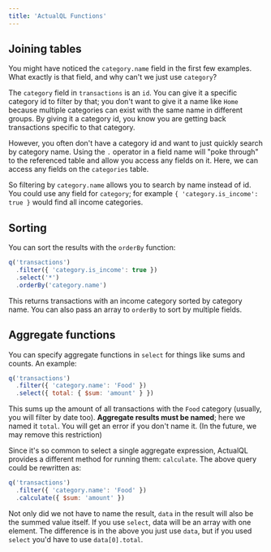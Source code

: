 ```yaml
---
title: 'ActualQL Functions'
---
```


## Joining tables

You might have noticed the `category.name` field in the first few examples. What exactly is that field, and why can't we just use `category`?

The `category` field in `transactions` is an `id`. You can give it a specific category id to filter by that; you don't want to give it a name like `Home` because multiple categories can exist with the same name in different groups. By giving it a category id, you know you are getting back transactions specific to that category.

However, you often don't have a category id and want to just quickly search by category name. Using the `.` operator in a field name will "poke through" to the referenced table and allow you access any fields on it. Here, we can access any fields on the `categories` table.

So filtering by `category.name` allows you to search by name instead of id. You could use any field for `category`; for example `{ 'category.is_income': true }` would find all income categories.

## Sorting

You can sort the results with the `orderBy` function:

```js
q('transactions')
  .filter({ 'category.is_income': true })
  .select('*')
  .orderBy('category.name')
```

This returns transactions with an income category sorted by category name. You can also pass an array to `orderBy` to sort by multiple fields.

## Aggregate functions

You can specify aggregate functions in `select` for things like sums and counts. An example:

```js
q('transactions')
  .filter({ 'category.name': 'Food' })
  .select({ total: { $sum: 'amount' } })
```

This sums up the amount of all transactions with the `Food` category (usually, you will filter by date too). **Aggregate results must be named**; here we named it `total`. You will get an error if you don't name it. (In the future, we may remove this restriction)

Since it's so common to select a single aggregate expression, ActualQL provides a different method for running them: `calculate`. The above query could be rewritten as:

```js
q('transactions')
  .filter({ 'category.name': 'Food' })
  .calculate({ $sum: 'amount' })
```

Not only did we not have to name the result, `data` in the result will also be the summed value itself. If you use `select`, data will be an array with one element. The difference is in the above you just use `data`, but if you used `select` you'd have to use `data[0].total`.

